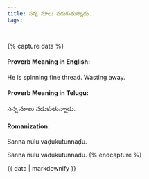 ```yaml
---
title: సన్న నూలు వడుకుతున్నాడు.
tags:

---
```


{% capture data %}
#### Proverb Meaning in English:
He is spinning fine thread.
Wasting away.

#### Proverb Meaning in Telugu:
సన్న నూలు వడుకుతున్నాడు.

#### Romanization:
Sanna nūlu vaḍukutunnāḍu.

Sanna nulu vadukutunnadu.
{% endcapture %}

{{ data | markdownify }}

